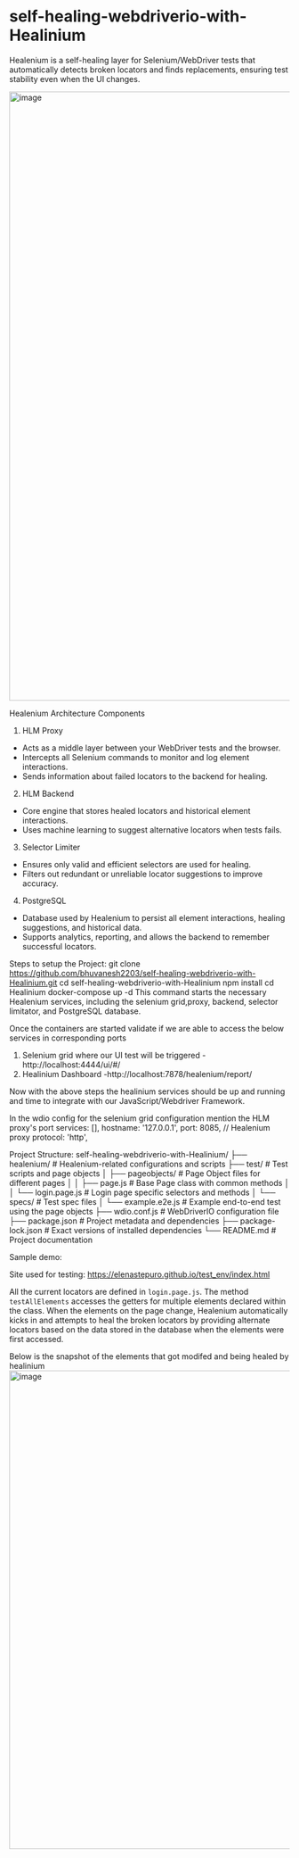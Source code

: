 # self-healing-webdriverio-with-Healinium

Healenium is a  self-healing layer for Selenium/WebDriver tests that automatically detects broken locators and finds replacements, ensuring test stability even when the UI changes.

<img width="1954" height="1092" alt="image" src="https://github.com/user-attachments/assets/cadc2da9-2dd7-4120-b5f6-34309b4db974" />

Healenium Architecture Components

1. HLM Proxy
 * Acts as a middle layer between your WebDriver tests and the browser.
 * Intercepts all Selenium commands to monitor and log element interactions.
 * Sends information about failed locators to the backend for healing.

2. HLM Backend
* Core engine that stores healed locators and historical element interactions.
* Uses machine learning to suggest alternative locators when tests fails.
  
3. Selector Limiter
* Ensures only valid and efficient selectors are used for healing.
* Filters out redundant or unreliable locator suggestions to improve accuracy.

4. PostgreSQL
* Database used by Healenium to persist all element interactions, healing suggestions, and historical data.
* Supports analytics, reporting, and allows the backend to remember successful locators.

Steps to setup the Project:
git clone https://github.com/bhuvanesh2203/self-healing-webdriverio-with-Healinium.git
cd self-healing-webdriverio-with-Healinium
npm install
cd Healinium
docker-compose up -d
This command starts the necessary Healenium services, including the selenium grid,proxy, backend, selector limitator, and PostgreSQL database.

Once the containers are started validate if we are able to access the below services in corresponding ports
1. Selenium grid where our UI test will be triggered - http://localhost:4444/ui/#/
2. Healinium Dashboard -http://localhost:7878/healenium/report/


Now with the above steps the healinium services should be up and running and time to integrate with our JavaScript/Webdriver Framework.

In the wdio config for the selenium grid configuration mention the HLM proxy's port 
services: [],
hostname: '127.0.0.1',
port: 8085, // Healenium proxy
protocol: 'http',

Project Structure:
self-healing-webdriverio-with-Healinium/
├── healenium/              # Healenium-related configurations and scripts
├── test/                   # Test scripts and page objects
│   ├── pageobjects/        # Page Object files for different pages
│   │   ├── page.js         # Base Page class with common methods
│   │   └── login.page.js   # Login page specific selectors and methods
│   └── specs/              # Test spec files
│       └── example.e2e.js # Example end-to-end test using the page objects
├── wdio.conf.js            # WebDriverIO configuration file
├── package.json            # Project metadata and dependencies
├── package-lock.json       # Exact versions of installed dependencies
└── README.md               # Project documentation


Sample demo:

Site used for testing: https://elenastepuro.github.io/test_env/index.html

 All the current locators are defined in `login.page.js`. The method `testAllElements` accesses the getters for multiple elements declared within the class. When the elements on the page change, Healenium automatically kicks in and attempts to heal the broken locators by providing alternate locators based on the data stored in the database when the elements were first accessed.

 Below is the snapshot of the elements that got modifed and being healed by healinium
<img width="2505" height="858" alt="image" src="https://github.com/user-attachments/assets/50fb0bdc-341f-4e79-8fe4-ca00e12cc6be" />




